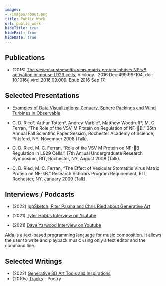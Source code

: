 ```yaml
---
images:
- /images/about.png
title: Public Work
url: public_work
hideTitle: true
hideExif: true
hideDate: true
---
```


## Publications 

- (2016) [The vesicular stomatitis virus matrix protein inhibits NF-κB activation in mouse L929 cells.](https://pubmed.ncbi.nlm.nih.gov/27643886/) Virology
. 2016 Dec:499:99-104. doi: 10.1016/j.virol.2016.09.009. Epub 2016 Sep 17.

## Selected Presentations 
- [Examples of Data Visualizations: Genuary, Sphere Packings and Wind Turbines in Observable](https://www.youtube.com/live/1o8e2k5-_Fc?si=au-oiipDXM_UCqaP)

- C. D. Ried*, Arthur Totten*, Andrew Varble*, Matthew Woodruff*, M. C. Ferran, “The Role of the VSV-M Protein on Regulation of NF-B.” 35th Annual Fall Scientific Paper Session, Rochester Academy of Science, Pittsford, NY, November 2008 (Talk).

- C. D. Ried, M. C. Ferran, “Role of the VSV M Protein on NF-B Regulation in L929 Cells.” 17th Annual Undergraduate Research Symposium, RIT, Rochester, NY, August 2008 (Talk).

 - C. D. Ried, M. C. Ferran, “The Effect of Vesicular Stomatitis Virus Matrix Protein on NF-kB.” Research Scholars Program Requirement, RIT, Rochester, NY, January 2009 (Talk).
 

## Interviews / Podcasts 
- (2022) [ippSketch, Piter Pasma and Chris Ried about Generative Art](https://www.listennotes.com/podcasts/minters-makers-by/ippsketch-piter-pasma-and-BwMTGX1Q6PE/)
- (2021) [Tyler Hobbs Interview on Youtube](https://www.youtube.com/watch?v=pTesZREe73c&t=624s)


- (2021) [Dave Yarwood Interview on Youtube](https://www.youtube.com/watch?v=A1c2zUtbuwg&t=1959s)

Alda is a text-based programming language for music composition. It allows the user to write and playback music using only a text editor and the command line. 

## Selected Writings 
- (2022) [Generative 3D Art Tools and Inspirations](https://medium.com/@generatecoll/generative-3d-art-tools-and-inspirations-b39e270ce7f9)
- (2010s) [Tracks](https://generatecoll.medium.com/tracks-d7603a880e36) - Poetry 
